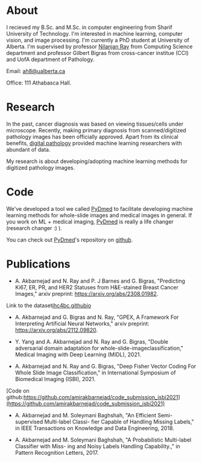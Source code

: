# About
I recieved my B.Sc. and M.Sc. in computer engineering from Sharif University of Technology.
I'm interested in machine learning, computer vision, and image processing. 
I'm currently a PhD student at University of Alberta.
I'm supervised by
professor [Nilanjan Ray](https://webdocs.cs.ualberta.ca/~nray1/index.html) from Computing Science department
and professor Gilbert Bigras from cross-cancer institue (CCI) and UofA department of Pathology.  


Email: ah8@ualberta.ca


Office: 111 Athabasca Hall. 

# Research
In the past, cancer diagnosis was based on viewing tissues/cells under microscope.
Recently, making primary diagnosis from scanned/digitized pathology images has been officially approved.
Apart from its clinical benefits, [digital pathology](https://en.wikipedia.org/wiki/Digital_pathology)
provided machine learning researchers with abundant of data.

My research is about developing/adopting machine learning methods for digitized pathology images.
        

# Code
We've developed a tool we called [PyDmed](https://github.com/amirakbarnejad/PyDmed) 
to facilitate developing machine learning methods for whole-slide images and medical images in general.
If you work on ML + medical imaging, [PyDmed](https://github.com/amirakbarnejad/PyDmed)
is really a life changer (research changer :) ). 

      
You can check out [PyDmed](https://github.com/amirakbarnejad/PyDmed)'s repository on 
[github](https://github.com/amirakbarnejad/PyDmed).

# Publications
* A. Akbarnejad  and N. Ray and P. J Barnes and G. Bigras,
"Predicting Ki67, ER, PR, and HER2 Statuses from H&E-stained Breast Cancer Images,"
arxiv preprint: https://arxiv.org/abs/2308.01982.

Link to the dataset[ihc4bc.githubio](https://ihc4bc.github.io)

* A. Akbarnejad and G. Bigras and N. Ray,
"GPEX, A Framework For Interpreting Artificial Neural Networks,"
arxiv preprint: https://arxiv.org/abs/2112.09820.

* Y. Yang and A. Akbarnejad and N. Ray and G. Bigras,
"Double adversarial domain adaptation for whole-slide-imageclassification,"
Medical Imaging with Deep Learning (MIDL), 2021.

* A. Akbarnejad and N. Ray and G. Bigras, 
"Deep Fisher Vector Coding For Whole Slide Image Classification," in
International Symposium of Biomedical Imaging (ISBI), 2021. 

[Code on github:https://github.com/amirakbarnejad/code_submission_isbi2021](https://github.com/amirakbarnejad/code_submission_isbi2021)


* A. Akbarnejad and M. Soleymani Baghshah, "An Efficient Semi-supervised Multi-label Classi-
fier Capable of Handling Missing Labels," in 
IEEE Transactions on Knowledge and Data Engineering, 2018.

* A. Akbarnejad and M. Soleymani Baghshah, "A Probabilistic Multi-label Classifier with Miss-
ing and Noisy Labels Handling Capability.," in Pattern Recognition Letters, 2017.
